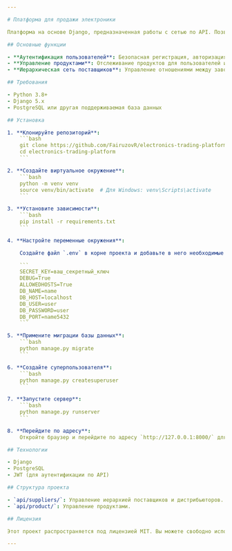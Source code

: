 ```yaml
---

# Платформа для продажи электроники

Платформа на основе Django, предназначенная работы с сетью по API. Позволяет пользователям просматривать, создавать и управлять электронными товарами через структурированный и масштабируемый API.

## Основные функции

- **Аутентификация пользователей**: Безопасная регистрация, авторизация и управление профилем пользователя.
- **Управление продуктами**: Отслеживание продуктов для пользователей и администраторов.
- **Иерархическая сеть поставщиков**: Управление отношениями между заводами, сетями розничной торговли и индивидуальными предпринимателями для поставок электроники.

## Требования

- Python 3.8+
- Django 5.x
- PostgreSQL или другая поддерживаемая база данных

## Установка

1. **Клонируйте репозиторий**:
    ```bash
    git clone https://github.com/FairuzovR/electronics-trading-platform.git
    cd electronics-trading-platform
    ```

2. **Создайте виртуальное окружение**:
    ```bash
    python -m venv venv
    source venv/bin/activate  # Для Windows: venv\Scripts\activate
    ```

3. **Установите зависимости**:
    ```bash
    pip install -r requirements.txt
    ```

4. **Настройте переменные окружения**:

    Создайте файл `.env` в корне проекта и добавьте в него необходимые переменные окружения (например, настройки базы данных и ключ Django):

    ```
    SECRET_KEY=ваш_секретный_ключ
    DEBUG=True
    ALLOWEDHOSTS=True
    DB_NAME=name
    DB_HOST=localhost
    DB_USER=user
    DB_PASSWORD=user
    DB_PORT=name5432
    ```

5. **Примените миграции базы данных**:
    ```bash
    python manage.py migrate
    ```

6. **Создайте суперпользователя**:
    ```bash
    python manage.py createsuperuser
    ```

7. **Запустите сервер**:
    ```bash
    python manage.py runserver
    ```

8. **Перейдите по адресу**:
    Откройте браузер и перейдите по адресу `http://127.0.0.1:8000/` для доступа к платформе.

## Технологии

- Django
- PostgreSQL
- JWT (для аутентификации по API)

## Структура проекта

- `api/suppliers/`: Управление иерархией поставщиков и дистрибьюторов.
- `api/product/`: Управление продуктами.

## Лицензия

Этот проект распространяется под лицензией MIT. Вы можете свободно использовать и изменять его в соответствии с условиями лицензии.

---
```

